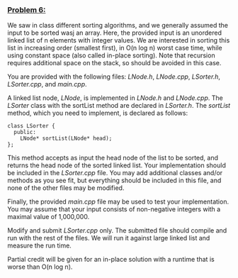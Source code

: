 ### <ins>Problem 6:</ins>
We saw in class different sorting algorithms, and we generally assumed the input to be sorted wasj an array. Here, the provided input is an unordered linked
list of n elements with integer values. We are interested in sorting this list in increasing order (smallest first), in O(n log n) worst case time, while using
constant space (also called in-place sorting). Note that recursion requires additional space on the stack, so should be avoided in this case.

You are provided with the following files: *LNode.h*, *LNode.cpp*, *LSorter.h*, *LSorter.cpp*, and *main.cpp*.

A linked list node, *LNode*, is implemented in *LNode.h* and *LNode.cpp*.
The *LSorter* class with the sortList method are declared in *LSorter.h*. The *sortList* method, which you need to implement, is declared as follows:

    class LSorter { 
      public:
        LNode* sortList(LNode* head); 
    };
    
This method accepts as input the head node of the list to be sorted, and returns the head node of the sorted linked list. Your implementation should be
included in the *LSorter.cpp* file. You may add additional classes and/or methods as you see fit, but everything should be included in this file, and none of
the other files may be modified.

Finally, the provided *main.cpp* file may be used to test your implementation. You may assume that your input consists of non-negative integers with a maximal
value of 1,000,000.

Modify and submit *LSorter.cpp* only. The submitted file should compile and run with the rest of the files. We will run it against large linked list and measure
the run time.

Partial credit will be given for an in-place solution with a runtime that is worse than O(n log n).

